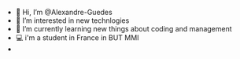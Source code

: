 - 👋 Hi, I’m @Alexandre-Guedes
- 👀 I’m interested in new technlogies
- 🌱 I’m currently learning new things about coding and management
- 💻 i'm a student in France in BUT MMI
- 

<!---
Alexandre-Guedes/Alexandre-Guedes is a ✨ special ✨ repository because its `README.md` (this file) appears on your GitHub profile.
You can click the Preview link to take a look at your changes.
--->
